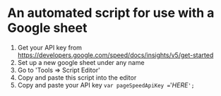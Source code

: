 # An automated script for use with a Google sheet

1. Get your API key from https://developers.google.com/speed/docs/insights/v5/get-started
2. Set up a new google sheet under any name
3. Go to 'Tools => Script Editor'
4. Copy and paste this script into the editor
5. Copy and paste your API key `var pageSpeedApiKey =`'_HERE_`';`
